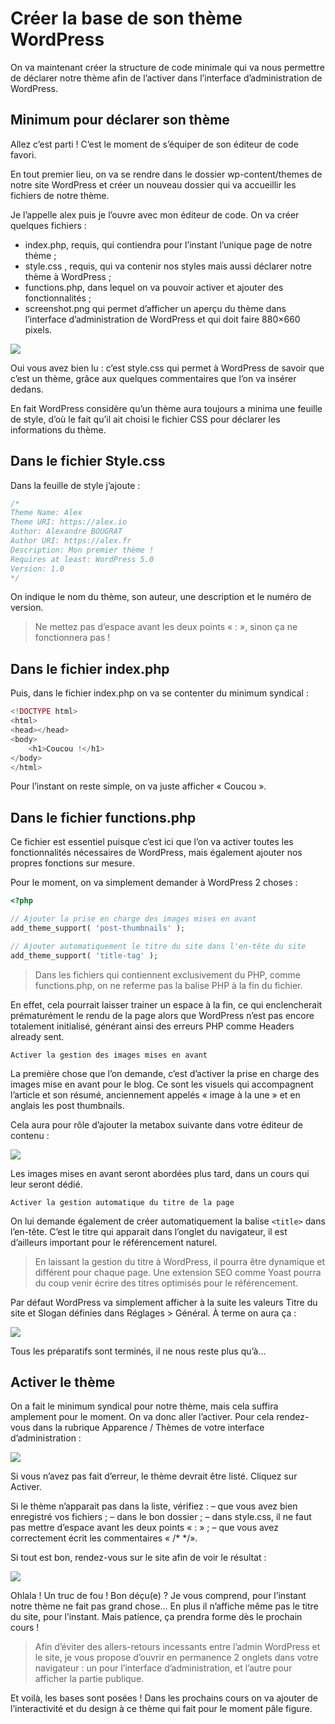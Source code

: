 # Créer la base de son thème WordPress

On va maintenant créer la structure de code minimale qui va nous permettre de déclarer notre thème afin de l’activer dans l’interface d’administration de WordPress.

## Minimum pour déclarer son thème

Allez c’est parti ! C’est le moment de s’équiper de son éditeur de code favori.

En tout premier lieu, on va se rendre dans le dossier wp-content/themes de notre site WordPress et créer un nouveau dossier qui va accueillir les fichiers de notre thème.

Je l’appelle alex puis je l’ouvre avec mon éditeur de code. On va créer quelques fichiers :

- index.php, requis, qui contiendra pour l’instant l’unique page de notre thème ;
- style.css , requis, qui va contenir nos styles mais aussi déclarer notre thème à WordPress ;
- functions.php, dans lequel on va pouvoir activer et ajouter des fonctionnalités ;
- screenshot.png qui permet d’afficher un aperçu du thème dans l’interface d’administration de WordPress et qui doit faire 880×660 pixels.

![](https://capitainewp.io/wp-content/uploads/2017/05/fichiers-theme-1000x669.jpg.webp)

Oui vous avez bien lu : c’est style.css qui permet à WordPress de savoir que c’est un thème, grâce aux quelques commentaires que l’on va insérer dedans.

En fait WordPress considère qu’un thème aura toujours a minima une feuille de style, d’où le fait qu’il ait choisi le fichier CSS pour déclarer les informations du thème.

## Dans le fichier Style.css

Dans la feuille de style j’ajoute :

```css
/*
Theme Name: Alex
Theme URI: https://alex.io
Author: Alexandre BOUGRAT
Author URI: https://alex.fr
Description: Mon premier thème !
Requires at least: WordPress 5.0
Version: 1.0
*/
```

On indique le nom du thème, son auteur, une description et le numéro de version.

> Ne mettez pas d’espace avant les deux points « : », sinon ça ne fonctionnera pas !

## Dans le fichier index.php

Puis, dans le fichier index.php on va se contenter du minimum syndical :

```php
<!DOCTYPE html>
<html>
<head></head>
<body>
	<h1>Coucou !</h1>
</body>
</html>
```

Pour l’instant on reste simple, on va juste afficher « Coucou ».

## Dans le fichier functions.php

Ce fichier est essentiel puisque c’est ici que l’on va activer toutes les fonctionnalités nécessaires de WordPress, mais également ajouter nos propres fonctions sur mesure.

Pour le moment, on va simplement demander à WordPress 2 choses : 

```php
<?php 

// Ajouter la prise en charge des images mises en avant
add_theme_support( 'post-thumbnails' );

// Ajouter automatiquement le titre du site dans l'en-tête du site
add_theme_support( 'title-tag' );
```

> Dans les fichiers qui contiennent exclusivement du PHP, comme functions.php, on ne referme pas la balise PHP à la fin du fichier.

En effet, cela pourrait laisser trainer un espace à la fin, ce qui enclencherait prématurément le rendu de la page alors que WordPress n’est pas encore totalement initialisé, générant ainsi des erreurs PHP comme Headers already sent.

    Activer la gestion des images mises en avant

La première chose que l’on demande, c’est d’activer la prise en charge des images mise en avant pour le blog. Ce sont les visuels qui accompagnent l’article et son résumé, anciennement appelés « image à la une » et en anglais les post thumbnails.

Cela aura pour rôle d’ajouter la metabox suivante dans votre éditeur de contenu :

![](https://capitainewp.io/wp-content/uploads/2019/01/image-une-metabox-1000x383.jpg.webp)

Les images mises en avant seront abordées plus tard, dans un cours qui leur seront dédié.

    Activer la gestion automatique du titre de la page

On lui demande également de créer automatiquement la balise `<title>` dans l’en-tête. C’est le titre qui apparait dans l’onglet du navigateur, il est d’ailleurs important pour le référencement naturel.

> En laissant la gestion du titre à WordPress, il pourra être dynamique et différent pour chaque page. Une extension SEO comme Yoast pourra du coup venir écrire des titres optimisés pour le référencement.

Par défaut WordPress va simplement afficher à la suite les valeurs Titre du site et Slogan définies dans Réglages > Général. À terme on aura ça :

![](https://capitainewp.io/wp-content/uploads/2019/01/titre-site-wp-1000x235.jpg.webp)

Tous les préparatifs sont terminés, il ne nous reste plus qu’à…

## Activer le thème

On a fait le minimum syndical pour notre thème, mais cela suffira amplement pour le moment. On va donc aller l’activer. Pour cela rendez-vous dans la rubrique Apparence / Thèmes de votre interface d’administration :

![](https://capitainewp.io/wp-content/uploads/2019/01/activer-theme-1000x610.jpg.webp)

Si vous n’avez pas fait d’erreur, le thème devrait être listé. Cliquez sur Activer.

Si le thème n’apparait pas dans la liste, vérifiez :
– que vous avez bien enregistré vos fichiers ;
– dans le bon dossier ;
– dans style.css, il ne faut pas mettre d’espace avant les deux points « : » ;
– que vous avez correctement écrit les commentaires « /* */».

Si tout est bon, rendez-vous sur le site afin de voir le résultat :

![](https://capitainewp.io/wp-content/uploads/2019/01/theme-actif-1000x672.jpg.webp)

Ohlala ! Un truc de fou ! Bon déçu(e) ? Je vous comprend, pour l’instant notre thème ne fait pas grand chose… En plus il n’affiche même pas le titre du site, pour l’instant. Mais patience, ça prendra forme dès le prochain cours !

> Afin d’éviter des allers-retours incessants entre l’admin WordPress et le site, je vous propose d’ouvrir en permanence 2 onglets dans votre navigateur : un pour l’interface d’administration, et l’autre pour afficher la partie publique.

Et voilà, les bases sont posées ! Dans les prochains cours on va ajouter de l’interactivité et du design à ce thème qui fait pour le moment pâle figure.